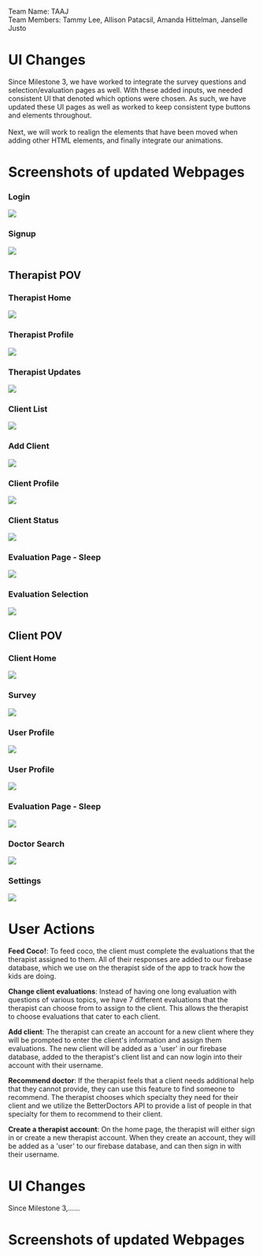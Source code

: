 Team Name: TAAJ <br>
Team Members: Tammy Lee, Allison Patacsil, Amanda Hittelman, Janselle Justo

# UI Changes
Since Milestone 3, we have worked to integrate the survey questions and selection/evaluation pages as well. With these added inputs, we needed consistent UI that denoted which options were chosen. As such, we have updated these UI pages as well as worked to keep consistent type buttons and elements throughout.<br><br>Next, we will work to realign the elements that have been moved when adding other HTML elements, and finally integrate our animations. 

# Screenshots of updated Webpages
### Login
![](https://github.com/lee-tammy/COGS121/blob/master/images/milestone-4/login.png)

### Signup
![](https://github.com/lee-tammy/COGS121/blob/master/images/milestone-4/signup.png)

## Therapist POV

### Therapist Home 
![](https://github.com/lee-tammy/COGS121/blob/master/images/milestone-4/therapist-home.png)

### Therapist Profile 
![](https://github.com/lee-tammy/COGS121/blob/master/images/milestone-4/therapist-profile.png)

### Therapist Updates
![](https://github.com/lee-tammy/COGS121/blob/master/images/milestone-4/updates.png)

### Client List
![](https://github.com/lee-tammy/COGS121/blob/master/images/milestone-4/client-list.png)

### Add Client 
![](https://github.com/lee-tammy/COGS121/blob/master/images/milestone-4/add-client.png)

### Client Profile
![](https://github.com/lee-tammy/COGS121/blob/master/images/milestone-4/client-profile.png)

### Client Status
![](https://github.com/lee-tammy/COGS121/blob/master/images/milestone-4/client-status.png)

### Evaluation Page - Sleep
![](https://github.com/lee-tammy/COGS121/blob/master/images/milestone-4/eval-page-sleep.png)

### Evaluation Selection
![](https://github.com/lee-tammy/COGS121/blob/master/images/milestone-4/eval-selection.png)

## Client POV

### Client Home
![](https://github.com/lee-tammy/COGS121/blob/master/images/milestone-4/client-home.png)

### Survey 
![](https://github.com/lee-tammy/COGS121/blob/master/images/milestone-4/survey.png)

### User Profile 
![](https://github.com/lee-tammy/COGS121/blob/master/images/milestone-4/user-profile.png)

### User Profile 
![](https://github.com/lee-tammy/COGS121/blob/master/images/milestone-4/user-profile.png)

### Evaluation Page - Sleep
![](https://github.com/lee-tammy/COGS121/blob/master/images/milestone-4/eval-page-sleep.png)

### Doctor Search
![](https://github.com/lee-tammy/COGS121/blob/master/images/milestone-4/doc-search.png)

### Settings
![](https://github.com/lee-tammy/COGS121/blob/master/images/milestone-4/settings.png)



# User Actions
<b>Feed Coco!</b>: To feed coco, the client must complete the evaluations that the therapist assigned to them.  All of their responses are added to our firebase database, which we use on the therapist side of the app to track how the kids are doing.<br>

<b>Change client evaluations</b>: Instead of having one long evaluation with questions of various topics, we have 7 different evaluations that the therapist can choose from to assign to the client.  This allows the therapist to choose evaluations that cater to each client.<br>

<b>Add client</b>: The therapist can create an account for a new client where they will be prompted to enter the client's information and assign them evaluations.  The new client will be added as a 'user' in our firebase database, added to the therapist's client list and can now login into their account with their username.<br>

<b>Recommend doctor</b>: If the therapist feels that a client needs additional help that they cannot provide, they can use this feature to find someone to recommend.  The therapist chooses which specialty they need for their client and we utilize the BetterDoctors API to provide a list of people in that specialty for them to recommend to their client.<br>

<b>Create a therapist account</b>: On the home page, the therapist will either sign
in or create a new therapist account.  When they create an account, they will be
added as a 'user' to our firebase database, and can then sign in with their username.

# UI Changes
Since Milestone 3,......

# Screenshots of updated Webpages

